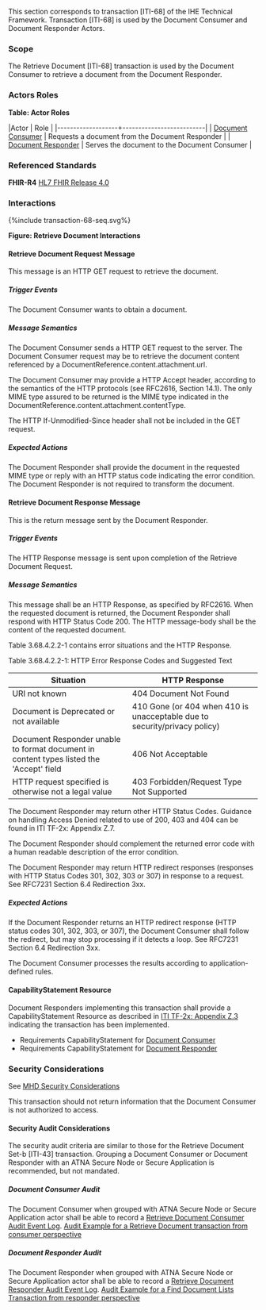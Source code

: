This section corresponds to transaction [ITI-68] of the IHE Technical Framework. Transaction [ITI-68] is used by the Document Consumer and Document Responder Actors.

### Scope

The Retrieve Document [ITI-68] transaction is used by the Document Consumer to retrieve a document from the Document Responder.

### Actors Roles

**Table: Actor Roles**

|Actor | Role |
|-------------------+--------------------------|
| [Document Consumer](2_actors_and_transactions.html#document-consumer)    | Requests a document from the Document Responder |
| [Document Responder](2_actors_and_transactions.html#document-responder) | Serves the document to the Document Consumer |

### Referenced Standards

**FHIR-R4** [HL7 FHIR Release 4.0](http://www.hl7.org/FHIR/R4)

### Interactions

<div>
{%include transaction-68-seq.svg%}
</div>

<div style="clear: left"/>

**Figure: Retrieve Document Interactions**

#### Retrieve Document Request Message

This message is an HTTP GET request to retrieve the document. 

##### Trigger Events

The Document Consumer wants to obtain a document. 

##### Message Semantics

The Document Consumer sends a HTTP GET request to the server. The Document Consumer request may be to retrieve the document content referenced by a DocumentReference.content.attachment.url. 

The Document Consumer may provide a HTTP Accept header, according to the semantics of the HTTP protocols (see RFC2616, Section 14.1). The only MIME type assured to be returned is the MIME type indicated in the DocumentReference.content.attachment.contentType.

The HTTP If-Unmodified-Since header shall not be included in the GET request.

##### Expected Actions

The Document Responder shall provide the document in the requested MIME type or reply with an HTTP status code indicating the error condition. The Document Responder is not required to transform the document.

#### Retrieve Document Response Message

This is the return message sent by the Document Responder. 

##### Trigger Events

The HTTP Response message is sent upon completion of the Retrieve Document Request. 

##### Message Semantics

This message shall be an HTTP Response, as specified by RFC2616. When the requested document is returned, the Document Responder shall respond with HTTP Status Code 200. The HTTP message-body shall be the content of the requested document.

Table 3.68.4.2.2-1 contains error situations and the HTTP Response.

Table 3.68.4.2.2-1: HTTP Error Response Codes and Suggested Text

|Situation	| HTTP Response |
|-----------|---------------|
|URI not known	| 404 Document Not Found |
|Document is Deprecated or not available	| 410 Gone (or 404 when 410 is unacceptable due to security/privacy policy) |
|Document Responder unable to format document in content types listed the 'Accept' field	| 406 Not Acceptable |
|HTTP request specified is otherwise not a legal value	| 403 Forbidden/Request Type Not Supported |


The Document Responder may return other HTTP Status Codes. Guidance on handling Access Denied related to use of 200, 403 and 404 can be found in ITI TF-2x: Appendix Z.7.

The Document Responder should complement the returned error code with a human readable description of the error condition.

The Document Responder may return HTTP redirect responses (responses with HTTP Status Codes 301, 302, 303 or 307) in response to a request. See RFC7231 Section 6.4 Redirection 3xx. 

##### Expected Actions

If the Document Responder returns an HTTP redirect response (HTTP status codes 301, 302, 303, or 307), the Document Consumer shall follow the redirect, but may stop processing if it detects a loop. See RFC7231 Section 6.4 Redirection 3xx.

The Document Consumer processes the results according to application-defined rules.

#### CapabilityStatement Resource

Document Responders implementing this transaction shall provide a CapabilityStatement Resource as described in [ITI TF-2x: Appendix Z.3](appendix_z.html#capability) indicating the transaction has been implemented. 
* Requirements CapabilityStatement for [Document Consumer](CapabilityStatement-IHE.MHD.DocumentConsumer.html)
* Requirements CapabilityStatement for [Document Responder](CapabilityStatement-IHE.MHD.DocumentResponder.html)

### Security Considerations

See [MHD Security Considerations](3_security_considerations.html)

This transaction should not return information that the Document Consumer is not authorized to access. 

#### Security Audit Considerations

The security audit criteria are similar to those for the Retrieve Document Set-b [ITI-43] transaction. Grouping a Document Consumer or Document Responder with an ATNA Secure Node or Secure Application is recommended, but not mandated. 

##### Document Consumer Audit

The Document Consumer when grouped with ATNA Secure Node or Secure Application actor shall be able to record a [Retrieve Document Consumer Audit Event Log](StructureDefinition-IHE.MHD.RetrieveDocument.Audit.Consumer.html). [Audit Example for a Retrieve Document transaction from consumer perspective](AuditEvent-ex-auditRetrieveDocument-consumer.html) 

##### Document Responder Audit

The Document Responder when grouped with ATNA Secure Node or Secure Application actor shall be able to record a [Retrieve Document Responder Audit Event Log](StructureDefinition-IHE.MHD.RetrieveDocument.Audit.Responder.html). [Audit Example for a Find Document Lists Transaction from responder perspective](AuditEvent-ex-auditRetrieveDocument-responder.html) 
